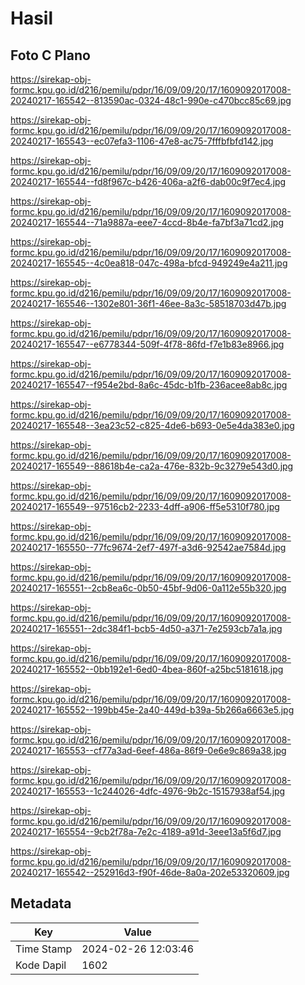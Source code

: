 # Hasil

## Foto C Plano

https://sirekap-obj-formc.kpu.go.id/d216/pemilu/pdpr/16/09/09/20/17/1609092017008-20240217-165542--813590ac-0324-48c1-990e-c470bcc85c69.jpg

https://sirekap-obj-formc.kpu.go.id/d216/pemilu/pdpr/16/09/09/20/17/1609092017008-20240217-165543--ec07efa3-1106-47e8-ac75-7fffbfbfd142.jpg

https://sirekap-obj-formc.kpu.go.id/d216/pemilu/pdpr/16/09/09/20/17/1609092017008-20240217-165544--fd8f967c-b426-406a-a2f6-dab00c9f7ec4.jpg

https://sirekap-obj-formc.kpu.go.id/d216/pemilu/pdpr/16/09/09/20/17/1609092017008-20240217-165544--71a9887a-eee7-4ccd-8b4e-fa7bf3a71cd2.jpg

https://sirekap-obj-formc.kpu.go.id/d216/pemilu/pdpr/16/09/09/20/17/1609092017008-20240217-165545--4c0ea818-047c-498a-bfcd-949249e4a211.jpg

https://sirekap-obj-formc.kpu.go.id/d216/pemilu/pdpr/16/09/09/20/17/1609092017008-20240217-165546--1302e801-36f1-46ee-8a3c-58518703d47b.jpg

https://sirekap-obj-formc.kpu.go.id/d216/pemilu/pdpr/16/09/09/20/17/1609092017008-20240217-165547--e6778344-509f-4f78-86fd-f7e1b83e8966.jpg

https://sirekap-obj-formc.kpu.go.id/d216/pemilu/pdpr/16/09/09/20/17/1609092017008-20240217-165547--f954e2bd-8a6c-45dc-b1fb-236acee8ab8c.jpg

https://sirekap-obj-formc.kpu.go.id/d216/pemilu/pdpr/16/09/09/20/17/1609092017008-20240217-165548--3ea23c52-c825-4de6-b693-0e5e4da383e0.jpg

https://sirekap-obj-formc.kpu.go.id/d216/pemilu/pdpr/16/09/09/20/17/1609092017008-20240217-165549--88618b4e-ca2a-476e-832b-9c3279e543d0.jpg

https://sirekap-obj-formc.kpu.go.id/d216/pemilu/pdpr/16/09/09/20/17/1609092017008-20240217-165549--97516cb2-2233-4dff-a906-ff5e5310f780.jpg

https://sirekap-obj-formc.kpu.go.id/d216/pemilu/pdpr/16/09/09/20/17/1609092017008-20240217-165550--77fc9674-2ef7-497f-a3d6-92542ae7584d.jpg

https://sirekap-obj-formc.kpu.go.id/d216/pemilu/pdpr/16/09/09/20/17/1609092017008-20240217-165551--2cb8ea6c-0b50-45bf-9d06-0a112e55b320.jpg

https://sirekap-obj-formc.kpu.go.id/d216/pemilu/pdpr/16/09/09/20/17/1609092017008-20240217-165551--2dc384f1-bcb5-4d50-a371-7e2593cb7a1a.jpg

https://sirekap-obj-formc.kpu.go.id/d216/pemilu/pdpr/16/09/09/20/17/1609092017008-20240217-165552--0bb192e1-6ed0-4bea-860f-a25bc5181618.jpg

https://sirekap-obj-formc.kpu.go.id/d216/pemilu/pdpr/16/09/09/20/17/1609092017008-20240217-165552--199bb45e-2a40-449d-b39a-5b266a6663e5.jpg

https://sirekap-obj-formc.kpu.go.id/d216/pemilu/pdpr/16/09/09/20/17/1609092017008-20240217-165553--cf77a3ad-6eef-486a-86f9-0e6e9c869a38.jpg

https://sirekap-obj-formc.kpu.go.id/d216/pemilu/pdpr/16/09/09/20/17/1609092017008-20240217-165553--1c244026-4dfc-4976-9b2c-15157938af54.jpg

https://sirekap-obj-formc.kpu.go.id/d216/pemilu/pdpr/16/09/09/20/17/1609092017008-20240217-165554--9cb2f78a-7e2c-4189-a91d-3eee13a5f6d7.jpg

https://sirekap-obj-formc.kpu.go.id/d216/pemilu/pdpr/16/09/09/20/17/1609092017008-20240217-165542--252916d3-f90f-46de-8a0a-202e53320609.jpg


## Metadata

| Key        | Value               |
| ---------- | ------------------- |
| Time Stamp | 2024-02-26 12:03:46 |
| Kode Dapil | 1602                |



